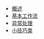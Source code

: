 * [概述](pyqt/README.md "pyqt")
* [基本工作流](pyqt/baseWork/)
* [异常处理](pyqt/exceptionHanding/)
* [小技巧类](pyqt/tips/)